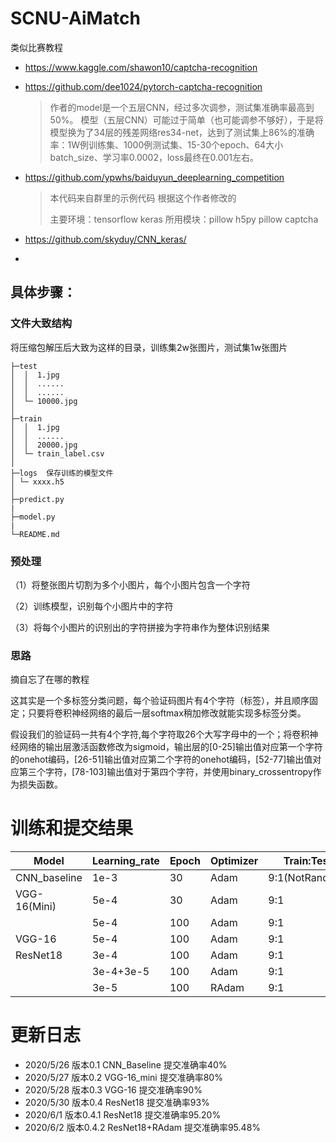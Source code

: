 # SCNU-AiMatch

类似比赛教程

+ https://www.kaggle.com/shawon10/captcha-recognition
+ https://github.com/dee1024/pytorch-captcha-recognition
  >作者的model是一个五层CNN，经过多次调参，测试集准确率最高到50%。
   模型（五层CNN）可能过于简单（也可能调参不够好），于是将模型换为了34层的残差网络res34-net，达到了测试集上86%的准确率：1W例训练集、1000例测试集、15-30个epoch、64大小batch_size、学习率0.0002，loss最终在0.001左右。
+ https://github.com/ypwhs/baiduyun_deeplearning_competition
  
  >本代码来自群里的示例代码 根据这个作者修改的
  >
  >主要环境：tensorflow keras 所用模块：pillow h5py pillow captcha
  
+ https://github.com/skyduy/CNN_keras/
+ 

## 具体步骤：

### 文件大致结构

将压缩包解压后大致为这样的目录，训练集2w张图片，测试集1w张图片

```
├─test
│  │  1.jpg       		
│  │  ......				
│  │  ......				
│  └─ 10000.jpg
│  
├─train
│  │  1.jpg       		
│  │  ......				
│  │  20000.jpg				
│  └─ train_label.csv
│
├─logs	保存训练的模型文件					
│ └─ xxxx.h5
│
├─predict.py 
|
├─model.py
|
└─README.md 				
```



### 预处理

（1）将整张图片切割为多个小图片，每个小图片包含一个字符

（2）训练模型，识别每个小图片中的字符

（3）将每个小图片的识别出的字符拼接为字符串作为整体识别结果

### 思路

摘自忘了在哪的教程

这其实是一个多标签分类问题，每个验证码图片有4个字符（标签），并且顺序固定；只要将卷积神经网络的最后一层softmax稍加修改就能实现多标签分类。

假设我们的验证码一共有4个字符,每个字符取26个大写字母中的一个；将卷积神经网络的输出层激活函数修改为sigmoid，输出层的[0-25]输出值对应第一个字符的onehot编码，[26-51]输出值对应第二个字符的onehot编码，[52-77]输出值对应第三个字符，[78-103]输出值对于第四个字符，并使用binary_crossentropy作为损失函数。

训练和提交结果
====
| Model        | Learning_rate | Epoch | Optimizer | Train:Test      | Accuracy(Test:Submit) |
| ------------ | ------------- | ----- | --------- | --------------- | --------------------- |
| CNN_baseline | 1e-3          | 30    | Adam      | 9:1(NotRandom)  | None / 0.4018           |
| VGG-16(Mini) | 5e-4          | 30    | Adam      | 9:1             | 81% / 0.8141            |
|              | 5e-4          | 100   | Adam      | 9:1             | 85% / 0.8557            |
| VGG-16       | 5e-4          | 100   | Adam      | 9:1             | 89.33% / 0.9089         |
| ResNet18     | 3e-4          | 100   | Adam      | 9:1             | 93.53% / 0.9379         |
|              | 3e-4+3e-5     | 100   | Adam      | 9:1             | 95.50% / 0.9520         |
|              | 3e-5          | 100   | RAdam     | 9:1             | 95.85% / 0.9548         |



更新日志
====
+ 2020/5/26 版本0.1 CNN_Baseline 提交准确率40% 
+ 2020/5/27 版本0.2 VGG-16_mini  提交准确率80%
+ 2020/5/28 版本0.3 VGG-16       提交准确率90%
+ 2020/5/30 版本0.4 ResNet18     提交准确率93%
+ 2020/6/1  版本0.4.1 ResNet18   提交准确率95.20%
+ 2020/6/2  版本0.4.2 ResNet18+RAdam 提交准确率95.48%
